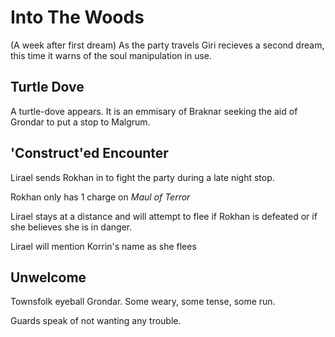 # Into The Woods

(A week after first dream) As the party travels Giri recieves a second dream, this time it warns of the soul manipulation in use.

## Turtle Dove 

A turtle-dove appears.  It is an emmisary of Braknar seeking the aid of Grondar to put a stop to Malgrum.

## 'Construct'ed Encounter

Lirael sends Rokhan in to fight the party during a late night stop.  

Rokhan only has 1 charge on *Maul of Terror*

Lirael stays at a distance and will attempt to flee if Rokhan is defeated or if she believes she is in danger. 

Lirael will mention Korrin's name as she flees

## Unwelcome

Townsfolk eyeball Grondar.  Some weary, some tense, some run.

Guards speak of not wanting any trouble.